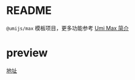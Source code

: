 # README

`@umijs/max` 模板项目，更多功能参考 [Umi Max 简介](https://umijs.org/docs/max/introduce)

# preview

[地址](https://czb128abc.github.io/windows11/dist/#/appPage)